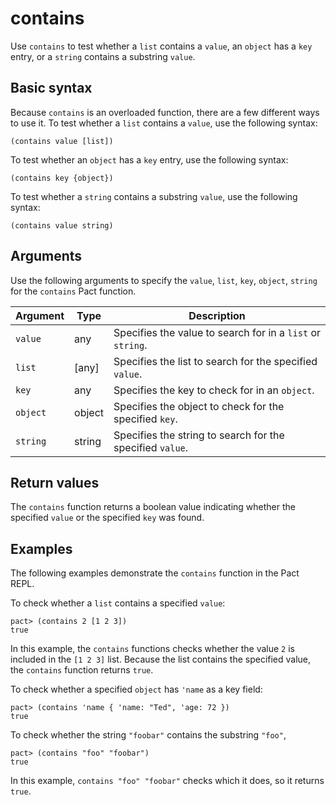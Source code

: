 # contains

Use `contains` to test whether a `list` contains a `value`, an `object` has a `key` entry, or a `string` contains a substring `value`.

## Basic syntax

Because `contains` is an overloaded function, there are a few different ways to use it.
To test whether a `list` contains a `value`, use the following syntax:

```pact
(contains value [list])
```

To test whether an `object` has a `key` entry, use the following syntax:

```pact
(contains key {object})
```

To test whether a `string` contains a substring `value`, use the following syntax:

```pact
(contains value string)
```

## Arguments

Use the following arguments to specify the `value`, `list`, `key`, `object`, `string` for the `contains` Pact function.

| Argument | Type | Description |
| --- | --- | --- |
| `value` | any | Specifies the value to search for in a `list` or `string`. |
| `list` | [any] | Specifies the list to search for the specified `value`. |
| `key` | any | Specifies the key to check for in an `object`. |
| `object` | object | Specifies the object to check for the specified `key`. |
| `string` | string | Specifies the string to search for the specified `value`. |

## Return values

The `contains` function returns a boolean value indicating whether the specified `value` or the specified `key` was found.

## Examples

The following examples demonstrate the `contains` function in the Pact REPL.

To check whether a `list` contains a specified `value`:

```pact
pact> (contains 2 [1 2 3])
true
```

In this example, the `contains` functions checks whether the value `2` is included in the `[1 2 3]` list. Because the list contains the specified value, the `contains` function returns `true`.

To check whether a specified `object` has `'name` as a key field:

```pact
pact> (contains 'name { 'name: "Ted", 'age: 72 })
true
```

To check whether the string `"foobar"` contains the substring `"foo"`, 

```pact
pact> (contains "foo" "foobar")
true
```

In this example, `contains "foo" "foobar"` checks which it does, so it returns `true`.
